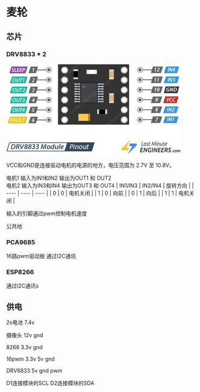# 麦轮

## 芯片

### DRV8833 * 2

![drv8833](./assets/drv8833.png)

VCC和GND是连接驱动电机的电源的地方，电压范围为 2.7V 至 10.8V。

电机1 输入为IN1和IN2 输出为OUT1 和 OUT2  
电机2 输入为IN3和IN4 输出为OUT3 和 OUT4
|  IN1/IN3   | IN2/IN4  | 旋转方向 |
|  ----  | ----  | ---- |
| 0  | 0 | 电机关闭 |
| 1  | 0 |   向前 |
| 0  | 1 |   向后 |
| 1  | 1 | 电机关闭 |

输入的引脚通过pwm控制电机速度

公共地

### PCA9685
16路pwm驱动板
通过I2C通讯

### ESP8266

通过I2C通讯s

## 供电

2s电池
7.4v 

摄像头 12v gnd

8266 3.3v gnd

16pwm  3.3v 5v gnd

DRV8833 5v gnd pwm


D1连接模块的SCL
D2连接模块的SDA